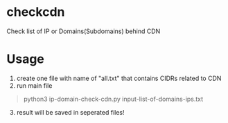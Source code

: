 # checkcdn
Check list of IP or Domains(Subdomains) behind CDN


# Usage
1. create one file with name of "all.txt" that contains CIDRs related to CDN
2. run main file
  > python3 ip-domain-check-cdn.py input-list-of-domains-ips.txt
3. result will be saved in seperated files!
